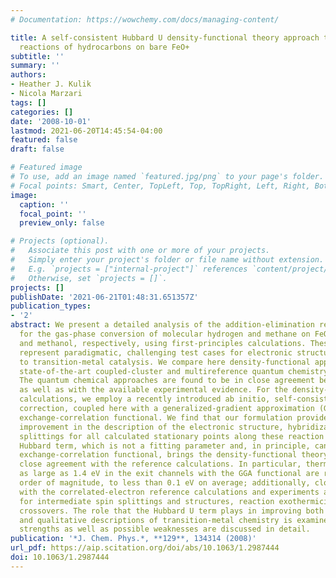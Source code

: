 ```yaml
---
# Documentation: https://wowchemy.com/docs/managing-content/

title: A self-consistent Hubbard U density-functional theory approach to the addition-elimination
  reactions of hydrocarbons on bare FeO+
subtitle: ''
summary: ''
authors:
- Heather J. Kulik
- Nicola Marzari
tags: []
categories: []
date: '2008-10-01'
lastmod: 2021-06-20T14:45:54-04:00
featured: false
draft: false

# Featured image
# To use, add an image named `featured.jpg/png` to your page's folder.
# Focal points: Smart, Center, TopLeft, Top, TopRight, Left, Right, BottomLeft, Bottom, BottomRight.
image:
  caption: ''
  focal_point: ''
  preview_only: false

# Projects (optional).
#   Associate this post with one or more of your projects.
#   Simply enter your project's folder or file name without extension.
#   E.g. `projects = ["internal-project"]` references `content/project/deep-learning/index.md`.
#   Otherwise, set `projects = []`.
projects: []
publishDate: '2021-06-21T01:48:31.651357Z'
publication_types:
- '2'
abstract: We present a detailed analysis of the addition-elimination reaction pathways
  for the gas-phase conversion of molecular hydrogen and methane on FeO+ to water
  and methanol, respectively, using first-principles calculations. These two reactions
  represent paradigmatic, challenging test cases for electronic structure approaches
  to transition-metal catalysis. We compare here density-functional approaches against
  state-of-the-art coupled-cluster and multireference quantum chemistry approaches.
  The quantum chemical approaches are found to be in close agreement between themselves
  as well as with the available experimental evidence. For the density-functional
  calculations, we employ a recently introduced ab initio, self-consistent Hubbard-like
  correction, coupled here with a generalized-gradient approximation (GGA) for the
  exchange-correlation functional. We find that our formulation provides a remarkable
  improvement in the description of the electronic structure, hybridization, and multiplet
  splittings for all calculated stationary points along these reaction pathways. The
  Hubbard term, which is not a fitting parameter and, in principle, can augment any
  exchange-correlation functional, brings the density-functional theory results in
  close agreement with the reference calculations. In particular, thermochemical errors
  as large as 1.4 eV in the exit channels with the GGA functional are reduced by an
  order of magnitude, to less than 0.1 eV on average; additionally, close agreement
  with the correlated-electron reference calculations and experiments are achieved
  for intermediate spin splittings and structures, reaction exothermicity, and spin
  crossovers. The role that the Hubbard U term plays in improving both quantitative
  and qualitative descriptions of transition-metal chemistry is examined, and its
  strengths as well as possible weaknesses are discussed in detail.
publication: '*J. Chem. Phys.*, **129**, 134314 (2008)'
url_pdf: https://aip.scitation.org/doi/abs/10.1063/1.2987444
doi: 10.1063/1.2987444
---
```

